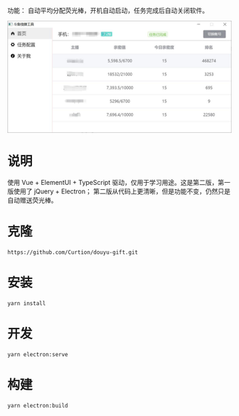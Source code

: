 功能： 自动平均分配荧光棒，开机自动启动，任务完成后自动关闭软件。

![](./doc/img.jpg)



# 说明

使用 Vue + ElementUI + TypeScript 驱动，仅用于学习用途。这是第二版，第一版使用了 jQuery + Electron；
第二版从代码上更清晰，但是功能不变，仍然只是自动赠送荧光棒。

# 克隆

`https://github.com/Curtion/douyu-gift.git`

# 安装

`yarn install`

# 开发

`yarn electron:serve`

# 构建

`yarn electron:build`
